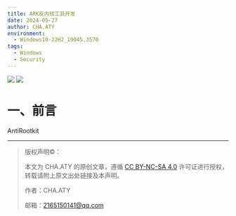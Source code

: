 ```yaml
---
title: ARK反内核工具开发
date: 2024-05-27
author: CHA.ATY
environment:
  - Windows10-22H2_19045.3570
tags:
  - Windows
  - Security
---
```


![](https://img.shields.io/badge/C++-17-green.svg) ![](https://img.shields.io/badge/Windows10-18362.19h1-green.svg)

# 一、前言

AntiRootkit

---

> 版权声明©：
>
> 本文为 CHA.ATY 的原创文章，遵循 [CC BY-NC-SA 4.0](https://creativecommons.org/licenses/by-sa/4.0/) 许可证进行授权，转载请附上原文出处链接及本声明。
>
> 作者：CHA.ATY
>
> 邮箱：2165150141@qq.com